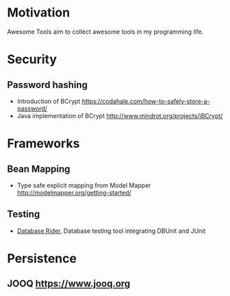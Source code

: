 # Motivation
Awesome Tools aim to collect awesome tools in my programming life.

# Security
## Password hashing

* Introduction of BCrypt https://codahale.com/how-to-safely-store-a-password/
* Java implementation of BCrypt http://www.mindrot.org/projects/jBCrypt/


# Frameworks
## Bean Mapping
* Type safe explicit mapping from Model Mapper http://modelmapper.org/getting-started/

## Testing
* [Database Rider](https://github.com/database-rider/database-rider), Database testing tool integrating DBUnit and JUnit 

# Persistence
## JOOQ https://www.jooq.org
